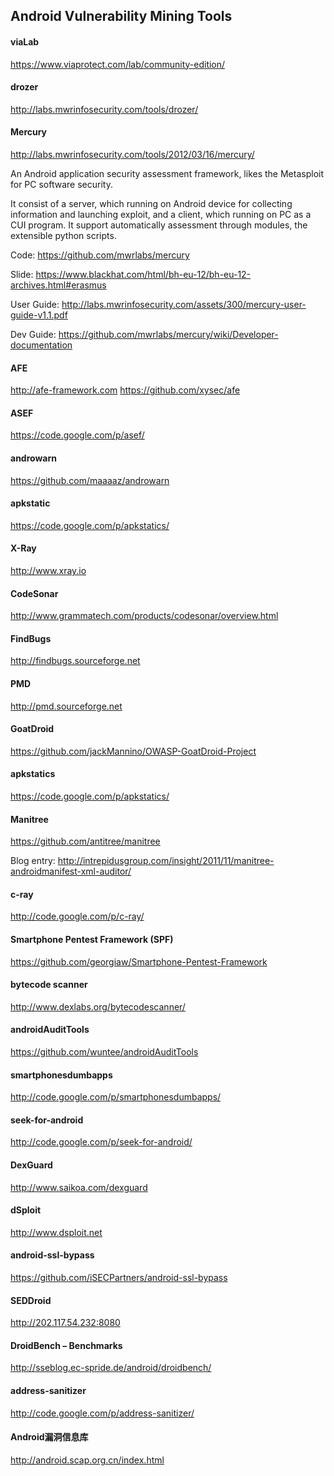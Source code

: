 ## Android Vulnerability Mining Tools

#### viaLab
https://www.viaprotect.com/lab/community-edition/

#### drozer
http://labs.mwrinfosecurity.com/tools/drozer/

#### Mercury
http://labs.mwrinfosecurity.com/tools/2012/03/16/mercury/

An Android application security assessment framework, likes the Metasploit for PC software security.

It consist of a server, which running on Android device for collecting information and launching exploit, and a client, which running on PC as a CUI program. It support automatically assessment through modules, the extensible python scripts.

Code: https://github.com/mwrlabs/mercury

Slide: https://www.blackhat.com/html/bh-eu-12/bh-eu-12-archives.html#erasmus

User Guide: http://labs.mwrinfosecurity.com/assets/300/mercury-user-guide-v1.1.pdf

Dev Guide: https://github.com/mwrlabs/mercury/wiki/Developer-documentation
#### AFE
http://afe-framework.com
https://github.com/xysec/afe

#### ASEF
https://code.google.com/p/asef/
#### androwarn
https://github.com/maaaaz/androwarn

#### apkstatic
https://code.google.com/p/apkstatics/

#### X-Ray
http://www.xray.io
#### CodeSonar
http://www.grammatech.com/products/codesonar/overview.html

#### FindBugs
http://findbugs.sourceforge.net

#### PMD
http://pmd.sourceforge.net

#### GoatDroid
https://github.com/jackMannino/OWASP-GoatDroid-Project
#### apkstatics
https://code.google.com/p/apkstatics/

#### Manitree
https://github.com/antitree/manitree

Blog entry: http://intrepidusgroup.com/insight/2011/11/manitree-androidmanifest-xml-auditor/

#### c-ray
http://code.google.com/p/c-ray/

#### Smartphone Pentest Framework (SPF)
https://github.com/georgiaw/Smartphone-Pentest-Framework

#### bytecode scanner
http://www.dexlabs.org/bytecodescanner/

#### androidAuditTools
https://github.com/wuntee/androidAuditTools

#### smartphonesdumbapps
http://code.google.com/p/smartphonesdumbapps/

#### seek-for-android
http://code.google.com/p/seek-for-android/

#### DexGuard
http://www.saikoa.com/dexguard

#### dSploit
http://www.dsploit.net

#### android-ssl-bypass
https://github.com/iSECPartners/android-ssl-bypass

#### SEDDroid
http://202.117.54.232:8080

#### DroidBench – Benchmarks
http://sseblog.ec-spride.de/android/droidbench/

#### address-sanitizer
http://code.google.com/p/address-sanitizer/

#### Android漏洞信息库
http://android.scap.org.cn/index.html
